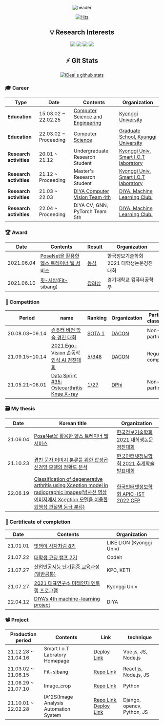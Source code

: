 <div align="center">

![header](https://capsule-render.vercel.app/api?type=soft&color=auto&height=170&section=header&text=%20Lee%20Sangmin%20&fontSize=50)

[![Hits](https://hits.seeyoufarm.com/api/count/incr/badge.svg?url=https%3A%2F%2Fgithub.com%2Fd9249&count_bg=%23F73838&title_bg=%23555555&icon=github.svg&icon_color=%23FFFFFF&title=Hits&edge_flat=false)](https://hits.seeyoufarm.com)

</div>

<div align="center">

## 💡 Research Interests

<img src="https://img.shields.io/badge/Deep_Learing-000000?style=flat-square&logo=Deep_Learing&logoColor=white"/></a>
<img src="https://img.shields.io/badge/Generative_Neural_Network-000000?style=flat-square&logo=Generative_Neural_Network&logoColor=white"/></a>
<img src="https://img.shields.io/badge/Convolutional_Neural_Network-000000?style=flat-square&logo=Convolutional_Neural_Network&logoColor=white"/></a>
<img src="https://img.shields.io/badge/Computer_Vision-000000?style=flat-square&logo=Computer_Vision&logoColor=white"/></a>

## ⚡️ Git Stats

[![iDeal's github stats](https://github-readme-stats.vercel.app/api?username=d9249&show_icons=true&count_private=true&theme=dark)](https://github.com/anuraghazra/github-readme-stats)

</div>

### :mortar_board: Career

| **Type** | **Date**| **Contents**| **Organization**|
|---|---|---|---|
| **Education** | 15.03.02 ~ 22.02.25 | [Computer Science and Engineering](http://cs.kyonggi.ac.kr:8080/Index) | [Kyonggi University](http://www.kyonggi.ac.kr/) |
| **Education** | 22.03.02 ~ Proceeding | [Computer Science](http://cs.kyonggi.ac.kr:8080/Index) | [Graduate School, Kyunggi University](http://www.kyonggi.ac.kr/) |
| **Research activities** | 20.01 ~ 21.12 | Undergraduate Research Student | [Kyonggi Univ. Smart I.O.T laboratory](https://netlab.kyonggi.ac.kr/) |
| **Research activities** | 21.12 ~ Proceeding | Master's Research Student | [Kyonggi Univ. Smart I.O.T laboratory](https://netlab.kyonggi.ac.kr/) |
| **Research activities** | 21.03 ~ 22.03 | [DIYA Computer Vision Team 4th](https://velog.io/@d9249/DIYA-5기를-시작하며-4기-회고록) | [DIYA. Machine Learning Club.](https://blog.diyaml.com/) |
| **Research activities** | 22.04 ~ Proceeding | DIYA CV, GNN, PyTorch Team 5th | [DIYA. Machine Learning Club.](https://blog.diyaml.com/) |
  

### :trophy: Award
  
| **Date** | **Contents** | **Result** | **Organization**|
|---|---|---|---|
|2021.06.04 | [PoseNet을 활용한 헬스 트레이너 웹 서비스](https://github.com/KGU-Code-15/fit-sibang/blob/main/Develop%20docs/PoseNet%EC%9D%84%20%ED%99%9C%EC%9A%A9%ED%95%9C%20%ED%97%AC%EC%8A%A4%20%ED%8A%B8%EB%A0%88%EC%9D%B4%EB%84%88%20%EC%9B%B9%20%EC%84%9C%EB%B9%84%EC%8A%A4.pdf) | [동상](https://github.com/d9249/Portfolio/blob/main/Attachment/%5B16%5D%20%EB%8F%99%EC%83%81_%EC%9D%B4%EC%83%81%EB%AF%BC_PoseNet%EC%9D%84%20%ED%99%9C%EC%9A%A9%ED%95%9C%20%ED%97%AC%EC%8A%A4%20%ED%8A%B8%EB%A0%88%EC%9D%B4%EB%84%88%20%EC%9B%B9%20%EC%84%9C%EB%B9%84%EC%8A%A4.pdf) | 한국정보기술학회 2021 대학생논문경진대회 |
|2021.06.10 | [핏-시방(Fit-sibang)](https://www.youtube.com/watch?v=GJUjvelC5Ys) | [장려상](https://github.com/KGU-Code-15/fit-sibang/blob/main/Develop%20docs/Code-15%20AI%E1%84%8F%E1%85%A5%E1%86%B7%E1%84%91%E1%85%B2%E1%84%90%E1%85%A5%E1%84%80%E1%85%A9%E1%86%BC%E1%84%92%E1%85%A1%E1%86%A8%E1%84%87%E1%85%AE%20%E1%84%8C%E1%85%A1%E1%86%BC%E1%84%85%E1%85%A7%E1%84%89%E1%85%A1%E1%86%BC.jpeg) | 경기대학교 컴퓨터공학부 |

### 🎡 Competition

| Period           | name                                                         | Ranking                                                      | Organization                         | Participation classification. |
| ---------------- | ------------------------------------------------------------ | ------------------------------------------------------------ | ------------------------------------ | ----------------------------- |
| 20.08.03~09.14 | [컴퓨터 비전 학습 경진 대회](https://dacon.io/competitions/official/235626/overview/description) | [SOTA 1](https://github.com/d9249/DACON/tree/main/%EC%BB%B4%ED%93%A8%ED%84%B0%20%EB%B9%84%EC%A0%84%20%ED%95%99%EC%8A%B5%20%EA%B2%BD%EC%A7%84%20%EB%8C%80%ED%9A%8C/Voting%20ensemble(After%20parameter%20optimization)) | [DACON](https://dacon.io/)           | Non-regular participation.    |
| 21.09.15~10.14 | [2021 Ego-Vision 손동작 인식 AI 경진대회](https://dacon.io/competitions/official/235805/overview/description) | [5/348](https://dacon.io/codeshare/3596)                     | [DACON](https://dacon.io/)           | Regular competition           |
| 21.05.21~06.01 | [Data Sprint #35: Osteoarthritis Knee X-ray](https://dphi.tech/challenges/data-sprint-35-osteoarthritis-knee-x-ray/81/overview/about) | [1/27](https://dphi.tech/challenges/data-sprint-35-osteoarthritis-knee-x-ray/81/leaderboard/practice/) | [DPhi](https://dphi.tech/community/) | Non-regular participation.    |
  
### 🗃 My thesis

| Date       | Korean title                                                 | Organization                        |
| ---------- | ------------------------------------------------------------ | ----------------------------------- |
| 21.06.04 | [PoseNet을 활용한 헬스 트레이너 웹 서비스](https://github.com/d9249/Master/blob/main/논문/PoseNet을%20활용한%20헬스%20트레이너%20웹%20서비스/PoseNet을%20활용한%20헬스%20트레이너%20웹%20서비스.pdf)                     | [한국정보기술학회 2021 대학생논문경진대회](https://www.dbpia.co.kr/journal/articleDetail?nodeId=NODE10569082&language=ko_KR) |
| 21.10.23 | [겹친 문자 이미지 분류를 위한 합성곱 신경망 모델의 정확도 분석](https://github.com/d9249/Master/blob/main/논문/겹친%20문자%20이미지%20분류를%20위한%20합성곱%20신경망%20모델의%20정확도%20분석/2021%20한국인터넷정보학회%20추계학술발표대회/겹친%20문자%20이미지%20분류를%20위한%20합성곱%20신경망%20모델의%20정확도%20분석.pdf) | [한국인터넷정보학회 2021 추계학술발표대회](https://www.manuscriptlink.com/society/ksii/conference/fall2021) |
| 22.06.19 | [Classification of degenerative arthritis using Xception model in radiographic images(방사선 영상 이미지에서 Xception 모델을 이용한 퇴행성 관절염 등급 분류)]() | [한국인터넷정보학회 APIC-IST 2022 CFP](http://apicist.org/2022/) |

### 📁 Certificate of completion

| Date       | Contents                                                     | Organization |
| ---------- | ------------------------------------------------------------ | ------------ |
| 21.01.01 | [멋쟁이 사자처럼 8기](https://github.com/d9249/Master/blob/main/수료증/멋쟁이%20사자처럼%20수료증.pdf) | LIKE LION (Kyonggi Univ)      |
| 21.07.22 | [대학생 코딩 캠프 7기](https://github.com/d9249/Master/blob/main/수료증/대코캠_수료증_7기.pdf) | Codeit       |
| 21.07.27 | [산업인공지능 단기집중 교육과정(일반공통)](https://github.com/d9249/Master/blob/main/수료증/산업인공지능%20단기집중교육/산업인공지능%20단기집중교육(일반)%20수료증.jpg) | KPC, KETI    |
| 21.07.27 | [2021 대표연구소 미래인재 멘토링 프로그램](https://github.com/d9249/Master/blob/main/수료증/%5B이수증%5D%5B신규%5D%202021%20대표연구소%20미래인재%20멘토링%20프로그램.pdf) | Kyonggi Univ    |
| 22.04.12 | [DIYA’s 4th machine-learning project](https://github.com/d9249/Master/blob/main/수료증/Sangmin_Lee.pdf) | DIYA    |

### 📽 Project

| Production period       | Contents                                                     | Link | technique |
| ---------- | ------------------------------------------------------------ | ------------ | ------------ |
| 21.12.28 ~ 21.04.16 | Smart I.o.T Labratory Homepage | [Deploy Link](https://netlab.kyonggi.ac.kr/)    |  Vue.js, JS, Node.js |
| 21.03.02 ~ 21.06.15 | Fit-sibang | [Repo Link](https://github.com/KGU-Code-15/fit-sibang)    | React.js, Node.js, JS |
| 21.06.29 ~ 21.07.10 | Image_crop | [Repo Link](https://github.com/d9249/Image_Crop)       | Python |
| 21.10.01 ~ 22.02.28 | IA^2S(Image Analysis Automation System | [Repo Link](https://github.com/HHFEHH/crack-automation), [Deploy Link](http://ideal96.synology.me:7000/)    | Django, opencv, Python, JS |
